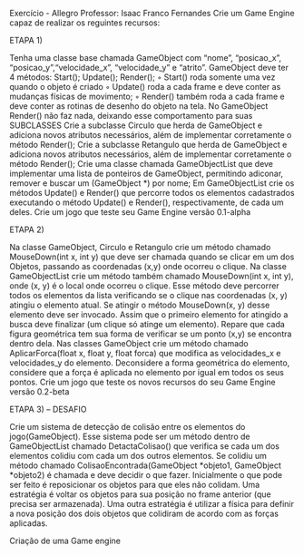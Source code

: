 Exercício - Allegro
Professor: Isaac Franco Fernandes
Crie um Game Engine capaz de realizar os reguintes recursos:

ETAPA 1)

Tenha uma classe base chamada GameObject com “nome”, “posicao_x”, “posicao_y”,“velocidade_x”, “velocidade_y” e “atrito”.
GameObject deve ter 4 métodos: Start(); Update(); Render();
◦ Start() roda somente uma vez quando o objeto é criado
◦ Update() roda a cada frame e deve conter as mudanças físicas de movimento;
◦ Render() também roda a cada frame e deve conter as rotinas de desenho do objeto na
tela. No GameObject Render() não faz nada, deixando esse comportamento para suas
SUBCLASSES
Crie a subclasse Circulo que herda de GameObject e adiciona novos atributos necessários,
além de implementar corretamente o método Render();
Crie a subclasse Retangulo que herda de GameObject e adiciona novos atributos
necessários, além de implementar corretamente o método Render();
Crie uma classe chamada GameObjectList que deve implementar uma lista de ponteiros de
GameObject, permitindo adiconar, remover e buscar um (GameObject *) por nome;
Em GameObjectList crie os métodos Update() e Render() que percorre todos os elementos
cadastrados executando o método Update() e Render(), respectivamente, de cada um deles.
Crie um jogo que teste seu Game Engine versão 0.1-alpha

ETAPA 2)

 Na classe GameObject, Circulo e Retangulo crie um método chamado MouseDown(int x, int
y) que deve ser chamada quando se clicar em um dos Objetos, passando as coordenadas (x,y) onde ocorreu o clique.
 Na classe GameObjectList crie um método também chamado MouseDown(int x, int y), onde
(x, y) é o local onde ocorreu o clique. Esse método deve percorrer todos os elementos da
lista verificando se o clique nas coordenadas (x, y) atingiu o elemento atual. Se atingir o
método MouseDown(x, y) desse elemento deve ser invocado. Assim que o primeiro
elemento for atingido a busca deve finalizar (um clique só atinge um elemento). Repare que
cada figura geométrica tem sua forma de verificar se um ponto (x,y) se encontra dentro dela.
 Nas classes GameObject crie um método chamado AplicarForca(float x, float y, float forca)
que modifica as velocidades_x e velocidades_y do elemento. Deconsidere a forma
geométrica do elemento, considere que a força é aplicada no elemento por igual em todos os
seus pontos.
Crie um jogo que teste os novos recursos do seu Game Engine versão 0.2-beta

ETAPA 3) – DESAFIO

 Crie um sistema de detecção de colisão entre os elementos do jogo(GameObject). Esse
sistema pode ser um método dentro de GameObjectList chamado DetactaColisao() que
verifica se cada um dos elementos colidiu com cada um dos outros elementos. Se colidiu um
método chamado ColisaoEncontrada(GameObject *objeto1, GameObject *objeto2) é
chamada e deve decidir o que fazer. Inicialmente o que pode ser feito é reposicionar os
objetos para que eles não colidam. Uma estratégia é voltar os objetos para sua posição no
frame anterior (que precisa ser armazenada). Uma outra estratégia é utilizar a física para
definir a nova posição dos dois objetos que colidiram de acordo com as forças aplicadas.


Criação de uma Game engine
